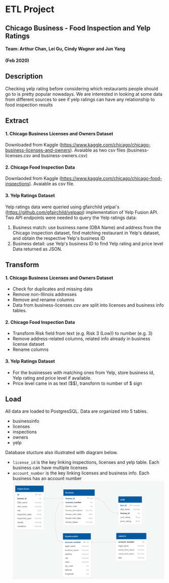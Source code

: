 # ETL Project
## Chicago Business - Food Inspection and Yelp Ratings

#### Team: Arthur Chan, Lei Gu, Cindy Wagner and Jun Yang
#### (Feb 2020)

## Description
Checking yelp rating before considering which restaurants people should go to is pretty popular nowadays. We are interested in looking at some data from different sources to see if yelp ratings can have any relationship to food inspection results

## Extract
#### 1. Chicago Business Licenses and Owners Dataset
Downloaded from Kaggle (https://www.kaggle.com/chicago/chicago-business-licenses-and-owners). Avaiable as two csv files (business-licenses.csv and business-owners.csv)

#### 2. Chicago Food Inspection Data
Downlaoded from Kaggle (https://www.kaggle.com/chicago/chicago-food-inspections). Avaiable as csv file.

#### 3. Yelp Ratings Dataset
Yelp ratings data were queried using gfairchild yelpai's (https://github.com/gfairchild/yelpapi) implementation of Yelp Fusion API. Two API endpoints were needed to query the Yelp ratings data:
1. Business match: use business name (DBA Name) and address from the Chicago inspection dataset, find matching restaurant in Yelp's dataset, and obtain the respective Yelp's business ID
2. Business detail: use Yelp's business ID to find Yelp rating and price level 
Data returned as JSON. 

## Transform
#### 1. Chicago Business Licenses and Owners Dataset
- Check for duplicates and missing data
- Remove non-Illinois addresses
- Remove and rename columns
- Data from business-licenses.csv are split into licenses and business info tables.

#### 2. Chicago Food Inspection Data
- Transform Risk field from text (e.g. Risk 3 (Low)) to number (e.g. 3)
- Remove address-related columns, related info already in business license dataset
- Rename columns

#### 3. Yelp Ratings Dataset
- For the businesses with matching ones from Yelp, store business id, Yelp rating and price level if available.
- Price level came in as text ($$), transform to number of $ sign

## Load
All data are loaded to PostgresSQL. Data are organized into 5 tables.
- businessinfo
- licenses
- inspections
- owners
- yelp

Database stucture also illustrated with diagram below.
- `license_id` is the key linking inspections, licenses and yelp table. Each business can have multiple licenses
- `account_number` is the key linking licenses and business info. Each business has an account number
![ImageDiagram](https://github.com/Lei-Gu/ETL-Project/blob/master/DBD/snip-1.PNG)


